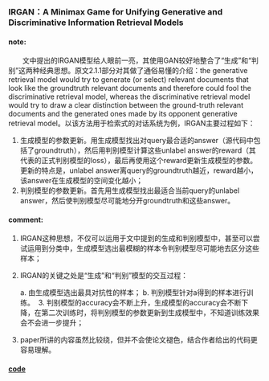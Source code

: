 ### IRGAN：A Minimax Game for Unifying Generative and Discriminative Information Retrieval Models

#### note:
&emsp;&emsp;文中提出的IRGAN模型给人眼前一亮，其使用GAN较好地整合了“生成”和“判别”这两种经典思想。原文2.1.1部分对其做了通俗易懂的介绍：the generative retrieval model would try to generate (or select) relevant documents that look like the groundtruth relevant documents and therefore could fool the discriminative retrieval model, whereas the discriminative retrieval model would try to draw a clear distinction between the ground-truth relevant documents and the generated ones made by its opponent generative retrieval model。以该方法用于检索式的对话系统为例，IRGAN主要过程如下：

  1. 生成模型的参数更新。用生成模型找出对query最合适的answer（源代码中包括了groundtruth），然后用判别模型计算这些unlabel answer的reward（其代表的正式判别模型的loss），最后再使用这个reward更新生成模型的参数。更新的特点是，unlabel answer离query的groundtruth越近，reward越小，该answer在生成模型的空间变化越小；
  2. 判别模型的参数更新。首先用生成模型找出最适合当前query的unlabel answer，然后使判别模型尽可能地分开groundtruth和这些answer。

#### comment:
  1. IRGAN这种思想，不仅可以运用于文中提到的生成和判别模型中，甚至可以尝试运用到分类中，生成模型选出最模糊的样本令判别模型尽可能地去区分这些样本；
  2. IRGAN的关键之处是“生成”和“判别”模型的交互过程：

        a. 由生成模型选出最具对抗性的样本；
        b. 判别模型针对a得到的样本进行训练。
  3. 判别模型的accuracy会不断上升，生成模型的accuracy会不断下降，在第二次训练时，将判别模型的参数更新到生成模型中，不知道训练效果会不会进一步提升；
  4. paper所讲的内容虽然比较绕，但并不会使论文褪色，结合作者给出的代码更容易理解。

#### [code](https://github.com/geek-ai/irgan)
